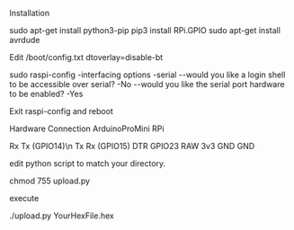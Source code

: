 Installation

sudo apt-get install python3-pip
pip3 install RPi.GPIO
sudo apt-get install avrdude


Edit /boot/config.txt
dtoverlay=disable-bt

sudo raspi-config
-interfacing options
-serial
--would you like a login shell to be accessible over serial?
-No
--would you like the serial port hardware to be enabled?
-Yes

Exit raspi-config and reboot

Hardware Connection
ArduinoProMini			RPi

Rx				Tx (GPIO14)\n
Tx				Rx (GPIO15)
DTR				GPIO23
RAW				3v3
GND				GND

edit python script to match your directory.

chmod 755 upload.py

execute 

./upload.py YourHexFile.hex
  
  
  






